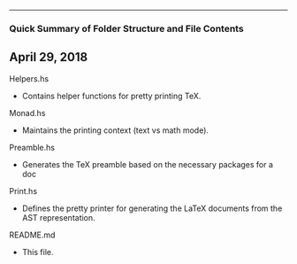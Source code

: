 ----------------------------------------------------------
### Quick Summary of Folder Structure and File Contents
April 29, 2018
----------------------------------------------------------

Helpers.hs
  - Contains helper functions for pretty printing TeX.

Monad.hs
  - Maintains the printing context (text vs math mode).

Preamble.hs
  - Generates the TeX preamble based on the necessary packages for a doc

Print.hs
  - Defines the pretty printer for generating the
  LaTeX documents from the AST representation.

README.md
  - This file.
